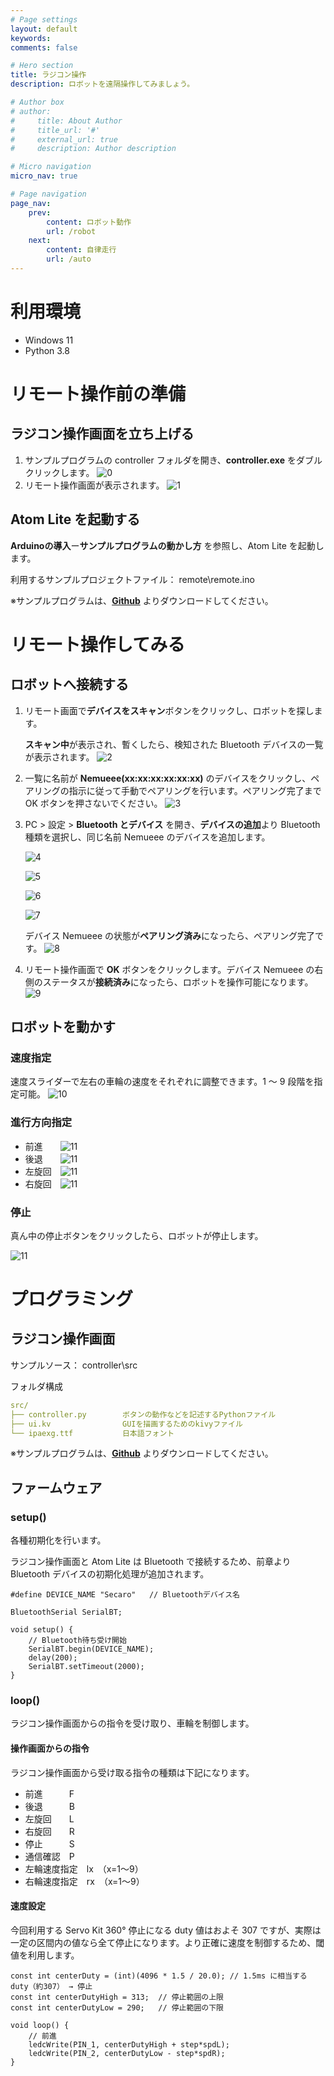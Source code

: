 ```yaml
---
# Page settings
layout: default
keywords:
comments: false

# Hero section
title: ラジコン操作
description: ロボットを遠隔操作してみましょう。

# Author box
# author:
#     title: About Author
#     title_url: '#'
#     external_url: true
#     description: Author description

# Micro navigation
micro_nav: true

# Page navigation
page_nav:
    prev:
        content: ロボット動作
        url: /robot
    next:
        content: 自律走行
        url: /auto
---
```


# 利用環境
- Windows 11
- Python 3.8

# リモート操作前の準備
## ラジコン操作画面を立ち上げる
1. サンプルプログラムの controller フォルダを開き、**controller.exe** をダブルクリックします。
    ![0](../images/remote/0.png)
3. リモート操作画面が表示されます。
    ![1](../images/remote/1.png)

## Atom Lite を起動する
**Arduinoの導入**ー**サンプルプログラムの動かし方** を参照し、Atom Lite を起動します。

利用するサンプルプロジェクトファイル： remote\remote.ino

※サンプルプログラムは、**[Github](https://github.com/LifeTechRobotics/secaro_arduino_projects.git)** よりダウンロードしてください。

# リモート操作してみる
## ロボットへ接続する
1. リモート画面で**デバイスをスキャン**ボタンをクリックし、ロボットを探します。

    **スキャン中**が表示され、暫くしたら、検知された Bluetooth デバイスの一覧が表示されます。
    ![2](../images/remote/2.png)

2. 一覧に名前が **Nemueee(xx:xx:xx:xx:xx:xx)** のデバイスをクリックし、ペアリングの指示に従って手動でペアリングを行います。ペアリング完了まで OK ボタンを押さないでください。
    ![3](../images/remote/3.png)

3. PC > 設定 > **Bluetooth とデバイス** を開き、**デバイスの追加**より Bluetooth 種類を選択し、同じ名前 Nemueee のデバイスを追加します。

    ![4](../images/remote/4.png)

    ![5](../images/remote/5.png)

    ![6](../images/remote/6.png)

    ![7](../images/remote/7.png)

    デバイス Nemueee の状態が**ペアリング済み**になったら、ペアリング完了です。
    ![8](../images/remote/8.png)

4. リモート操作画面で **OK** ボタンをクリックします。デバイス Nemueee の右側のステータスが**接続済み**になったら、ロボットを操作可能になります。
    ![9](../images/remote/9.png)

## ロボットを動かす
### 速度指定
速度スライダーで左右の車輪の速度をそれぞれに調整できます。1 ～ 9 段階を指定可能。
![10](../images/remote/slider.png)

### 進行方向指定
- 前進　　![11](../images/remote/up.png)
- 後退　　![11](../images/remote/down.png)
- 左旋回　![11](../images/remote/left.png)
- 右旋回　![11](../images/remote/right.png)


### 停止
真ん中の停止ボタンをクリックしたら、ロボットが停止します。

![11](../images/remote/stop.png)

# プログラミング
## ラジコン操作画面
サンプルソース： controller\src

フォルダ構成
```yaml
src/
├── controller.py        ボタンの動作などを記述するPythonファイル
├── ui.kv                GUIを描画するためのkivyファイル
└── ipaexg.ttf           日本語フォント
```

※サンプルプログラムは、**[Github](https://github.com/LifeTechRobotics/secaro_arduino_projects.git)** よりダウンロードしてください。

## ファームウェア

### setup()
各種初期化を行います。

ラジコン操作画面と Atom Lite は Bluetooth で接続するため、前章より Bluetooth デバイスの初期化処理が追加されます。
```
#define DEVICE_NAME "Secaro"   // Bluetoothデバイス名

BluetoothSerial SerialBT;

void setup() {
    // Bluetooth待ち受け開始
    SerialBT.begin(DEVICE_NAME);
    delay(200);
    SerialBT.setTimeout(2000);
}
```

### loop()
ラジコン操作画面からの指令を受け取り、車輪を制御します。

#### 操作画面からの指令
ラジコン操作画面から受け取る指令の種類は下記になります。
- 前進　　　F
- 後退　　　B
- 左旋回　　L
- 右旋回　　R
- 停止　　　S
- 通信確認　P
- 左輪速度指定　lx　（x=1〜9）
- 右輪速度指定　rx　（x=1〜9）

#### 速度設定
今回利用する Servo Kit 360° 停止になる duty 値はおよそ 307 ですが、実際は一定の区間内の値なら全て停止になります。より正確に速度を制御するため、閾値を利用します。
```
const int centerDuty = (int)(4096 * 1.5 / 20.0); // 1.5ms に相当する duty（約307） → 停止
const int centerDutyHigh = 313;  // 停止範囲の上限
const int centerDutyLow = 290;   // 停止範囲の下限

void loop() {
    // 前進
    ledcWrite(PIN_1, centerDutyHigh + step*spdL);
    ledcWrite(PIN_2, centerDutyLow - step*spdR);
}
```

